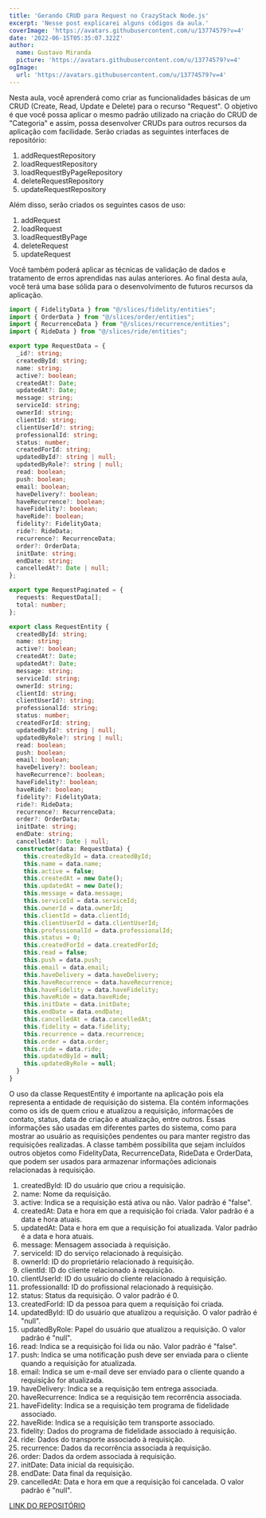 ```yaml
---
title: 'Gerando CRUD para Request no CrazyStack Node.js'
excerpt: 'Nesse post explicarei alguns códigos da aula.'
coverImage: 'https://avatars.githubusercontent.com/u/13774579?v=4'
date: '2022-06-15T05:35:07.322Z'
author:
  name: Gustavo Miranda
  picture: 'https://avatars.githubusercontent.com/u/13774579?v=4'
ogImage:
  url: 'https://avatars.githubusercontent.com/u/13774579?v=4'
---
```

Nesta aula, você aprenderá como criar as funcionalidades básicas de um CRUD (Create, Read, Update e Delete) para o recurso "Request". O objetivo é que você possa aplicar o mesmo padrão utilizado na criação do CRUD de "Categoria" e assim, possa desenvolver CRUDs para outros recursos da aplicação com facilidade. Serão criadas as seguintes interfaces de repositório:

1. addRequestRepository
2. loadRequestRepository
3. loadRequestByPageRepository
4. deleteRequestRepository
5. updateRequestRepository

Além disso, serão criados os seguintes casos de uso:

1. addRequest
2. loadRequest
3. loadRequestByPage
4. deleteRequest
5. updateRequest

Você também poderá aplicar as técnicas de validação de dados e tratamento de erros aprendidas nas aulas anteriores. Ao final desta aula, você terá uma base sólida para o desenvolvimento de futuros recursos da aplicação.

```typescript
import { FidelityData } from "@/slices/fidelity/entities";
import { OrderData } from "@/slices/order/entities";
import { RecurrenceData } from "@/slices/recurrence/entities";
import { RideData } from "@/slices/ride/entities";

export type RequestData = {
  _id?: string;
  createdById: string;
  name: string;
  active?: boolean;
  createdAt?: Date;
  updatedAt?: Date;
  message: string;
  serviceId: string;
  ownerId: string;
  clientId: string;
  clientUserId?: string;
  professionalId: string;
  status: number;
  createdForId: string;
  updatedById?: string | null;
  updatedByRole?: string | null;
  read: boolean;
  push: boolean;
  email: boolean;
  haveDelivery?: boolean;
  haveRecurrence?: boolean;
  haveFidelity?: boolean;
  haveRide?: boolean;
  fidelity?: FidelityData;
  ride?: RideData;
  recurrence?: RecurrenceData;
  order?: OrderData;
  initDate: string;
  endDate: string;
  cancelledAt?: Date | null;
};

export type RequestPaginated = {
  requests: RequestData[];
  total: number;
};

export class RequestEntity {
  createdById: string;
  name: string;
  active?: boolean;
  createdAt?: Date;
  updatedAt?: Date;
  message: string;
  serviceId: string;
  ownerId: string;
  clientId: string;
  clientUserId?: string;
  professionalId: string;
  status: number;
  createdForId: string;
  updatedById?: string | null;
  updatedByRole?: string | null;
  read: boolean;
  push: boolean;
  email: boolean;
  haveDelivery?: boolean;
  haveRecurrence?: boolean;
  haveFidelity?: boolean;
  haveRide?: boolean;
  fidelity?: FidelityData;
  ride?: RideData;
  recurrence?: RecurrenceData;
  order?: OrderData;
  initDate: string;
  endDate: string;
  cancelledAt?: Date | null;
  constructor(data: RequestData) {
    this.createdById = data.createdById;
    this.name = data.name;
    this.active = false;
    this.createdAt = new Date();
    this.updatedAt = new Date();
    this.message = data.message;
    this.serviceId = data.serviceId;
    this.ownerId = data.ownerId;
    this.clientId = data.clientId;
    this.clientUserId = data.clientUserId;
    this.professionalId = data.professionalId;
    this.status = 0;
    this.createdForId = data.createdForId;
    this.read = false;
    this.push = data.push;
    this.email = data.email;
    this.haveDelivery = data.haveDelivery;
    this.haveRecurrence = data.haveRecurrence;
    this.haveFidelity = data.haveFidelity;
    this.haveRide = data.haveRide;
    this.initDate = data.initDate;
    this.endDate = data.endDate;
    this.cancelledAt = data.cancelledAt;
    this.fidelity = data.fidelity;
    this.recurrence = data.recurrence;
    this.order = data.order;
    this.ride = data.ride;
    this.updatedById = null;
    this.updatedByRole = null;
  }
}
``` 
O uso da classe RequestEntity é importante na aplicação pois ela representa a entidade de requisição do sistema. Ela contém informações como os ids de quem criou e atualizou a requisição, informações de contato, status, data de criação e atualização, entre outros. Essas informações são usadas em diferentes partes do sistema, como para mostrar ao usuário as requisições pendentes ou para manter registro das requisições realizadas. A classe também possibilita que sejam incluídos outros objetos como FidelityData, RecurrenceData, RideData e OrderData, que podem ser usados para armazenar informações adicionais relacionadas à requisição.

1. createdById: ID do usuário que criou a requisição.
2. name: Nome da requisição.
3. active: Indica se a requisição está ativa ou não. Valor padrão é "false".
4. createdAt: Data e hora em que a requisição foi criada. Valor padrão é a data e hora atuais.
5. updatedAt: Data e hora em que a requisição foi atualizada. Valor padrão é a data e hora atuais.
6. message: Mensagem associada à requisição.
7. serviceId: ID do serviço relacionado à requisição.
8. ownerId: ID do proprietário relacionado à requisição.
9. clientId: ID do cliente relacionado à requisição.
10. clientUserId: ID do usuário do cliente relacionado à requisição.
11. professionalId: ID do profissional relacionado à requisição.
12. status: Status da requisição. O valor padrão é 0.
13. createdForId: ID da pessoa para quem a requisição foi criada.
14. updatedById: ID do usuário que atualizou a requisição. O valor padrão é "null".
15. updatedByRole: Papel do usuário que atualizou a requisição. O valor padrão é "null".
16. read: Indica se a requisição foi lida ou não. Valor padrão é "false".
17. push: Indica se uma notificação push deve ser enviada para o cliente quando a requisição for atualizada.
18. email: Indica se um e-mail deve ser enviado para o cliente quando a requisição for atualizada.
19. haveDelivery: Indica se a requisição tem entrega associada.
20. haveRecurrence: Indica se a requisição tem recorrência associada.
21. haveFidelity: Indica se a requisição tem programa de fidelidade associado.
22. haveRide: Indica se a requisição tem transporte associado.
23. fidelity: Dados do programa de fidelidade associado à requisição.
24. ride: Dados do transporte associado à requisição.
25. recurrence: Dados da recorrência associada à requisição.
26. order: Dados da ordem associada à requisição.
27. initDate: Data inicial da requisição.
28. endDate: Data final da requisição.
29. cancelledAt: Data e hora em que a requisição foi cancelada. O valor padrão é "null".


[LINK DO REPOSITÓRIO](https://github.com/gumiranda/CrazyStackNodeJs)